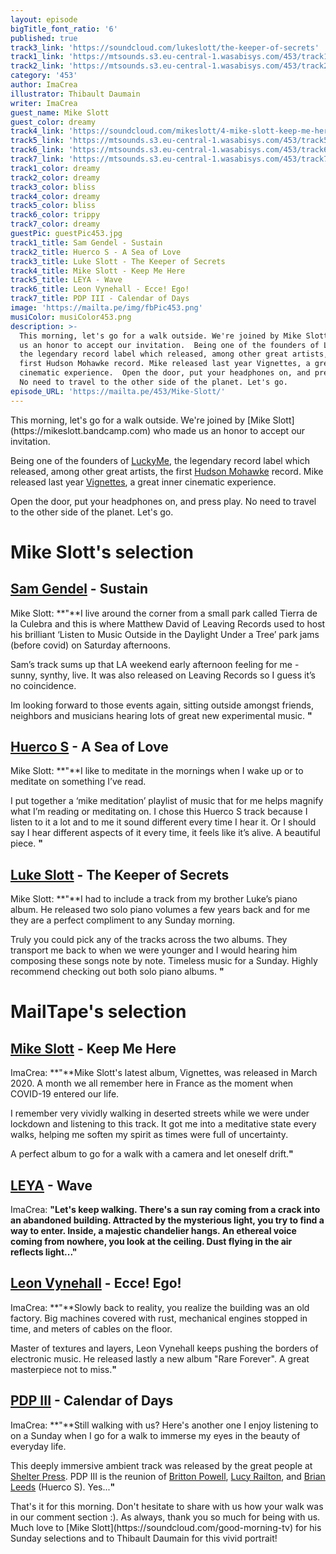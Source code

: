 ```yaml
---
layout: episode
bigTitle_font_ratio: '6'
published: true
track3_link: 'https://soundcloud.com/lukeslott/the-keeper-of-secrets'
track1_link: 'https://mtsounds.s3.eu-central-1.wasabisys.com/453/track1.mp3'
track2_link: 'https://mtsounds.s3.eu-central-1.wasabisys.com/453/track2.mp3'
category: '453'
author: ImaCrea
illustrator: Thibault Daumain
writer: ImaCrea
guest_name: Mike Slott
guest_color: dreamy
track4_link: 'https://soundcloud.com/mikeslott/4-mike-slott-keep-me-here-precise-master-v2'
track5_link: 'https://mtsounds.s3.eu-central-1.wasabisys.com/453/track5.mp3'
track6_link: 'https://mtsounds.s3.eu-central-1.wasabisys.com/453/track6.mp3'
track7_link: 'https://mtsounds.s3.eu-central-1.wasabisys.com/453/track7.mp3'
track1_color: dreamy
track2_color: dreamy
track3_color: bliss
track4_color: dreamy
track5_color: bliss
track6_color: trippy
track7_color: dreamy
guestPic: guestPic453.jpg
track1_title: Sam Gendel - Sustain
track2_title: Huerco S - A Sea of Love
track3_title: Luke Slott - The Keeper of Secrets
track4_title: Mike Slott - Keep Me Here
track5_title: LEYA - Wave
track6_title: Leon Vynehall - Ecce! Ego!
track7_title: PDP III - Calendar of Days
image: 'https://mailta.pe/img/fbPic453.png'
musiColor: musiColor453.png
description: >-
  This morning, let's go for a walk outside. We're joined by Mike Slott who made
  us an honor to accept our invitation.  Being one of the founders of LuckyMe,
  the legendary record label which released, among other great artists, the
  first Hudson Mohawke record. Mike released last year Vignettes, a great inner
  cinematic experience.  Open the door, put your headphones on, and press play.
  No need to travel to the other side of the planet. Let's go.
episode_URL: 'https://mailta.pe/453/Mike-Slott/'
---
```

<p id="introduction">This morning, let's go for a walk outside. We're joined by [Mike Slott](https://mikeslott.bandcamp.com) who made us an honor to accept our invitation. 
  
  Being one of the founders of [LuckyMe](https://www.luckyme.net), the legendary record label which released, among other great artists, the first [Hudson Mohawke](https://hudsonmohawke.bandcamp.com/) record. Mike released last year [Vignettes](https://mikeslott.bandcamp.com/album/vignettes-2), a great inner cinematic experience.
  
  Open the door, put your headphones on, and press play. No need to travel to the other side of the planet. Let's go.</p>

# Mike Slott's selection

## [Sam Gendel](https://samgendel.bandcamp.com/) - Sustain
Mike Slott: **"**I live around the corner from a small park called Tierra de la Culebra and this is where Matthew David of Leaving Records used to host his brilliant ‘Listen to Music Outside in the Daylight Under a Tree’ park jams (before covid) on Saturday afternoons. 

Sam’s track sums up that LA weekend early afternoon feeling for me - sunny, synthy, live.
It was also released on Leaving Records so I guess it’s no coincidence. 

Im looking forward to those events again, sitting outside amongst friends, neighbors and musicians hearing lots of great new experimental music. **"**


## [Huerco S](https://huercos.bandcamp.com/) - A Sea of Love
Mike Slott: **"**I like to meditate in the mornings when I wake up or to meditate on something I’ve read.

I put together a ‘mike meditation’ playlist of music that for me helps magnify what I’m reading or meditating on. I chose this Huerco S track because I listen to it a lot and to me it sound different every time I hear it. Or I should say I hear different aspects of it every time, it feels like it’s alive. A beautiful piece. **"**


## [Luke Slott](https://lukeslott.bandcamp.com/) - The Keeper of Secrets
Mike Slott: **"**I had to include a track from my brother Luke’s piano album. He released two solo piano volumes a few years back and for me they are a perfect compliment to any Sunday morning. 

Truly you could pick any of the tracks across the two albums. They transport me back to when we were younger and I would hearing him composing these songs note by note. Timeless music for a Sunday. Highly recommend checking out both solo piano albums. **"**

# MailTape's selection

## [Mike Slott](https://mikeslott.bandcamp.com/) - Keep Me Here
ImaCrea: **"**Mike Slott's latest album, Vignettes, was released in March 2020. A month we all remember here in France as the moment when COVID-19 entered our life. 

I remember very vividly walking in deserted streets while we were under lockdown and listening to this track. It got me into a meditative state every walks, helping me soften my spirit as times were full of uncertainty.

A perfect album to go for a walk with a camera and let oneself drift.**"**

## [LEYA](https://leya.bandcamp.com/album/flood-dream) - Wave
ImaCrea: **"**Let's keep walking. There's a sun ray coming from a crack into an abandoned building. Attracted by the mysterious light, you try to find a way to enter. Inside, a majestic chandelier hangs. An ethereal voice coming from nowhere, you look at the ceiling. Dust flying in the air reflects light...**"**

## [Leon Vynehall](https://leonvynehall.bandcamp.com/album/rare-forever) - Ecce! Ego!
ImaCrea: **"**Slowly back to reality, you realize the building was an old factory. Big machines covered with rust, mechanical engines stopped in time, and meters of cables on the floor. 

Master of textures and layers, Leon Vynehall keeps pushing the borders of electronic music. He released lastly a new album "Rare Forever". A great masterpiece not to miss.**"**

## [PDP III](https://shelterpress.bandcamp.com/album/pilled-up-on-a-couple-of-doves) - Calendar of Days
ImaCrea: **"**Still walking with us? Here's another one I enjoy listening to on a Sunday when I go for a walk to immerse my eyes in the beauty of everyday life.

This deeply immersive ambient track was released by the great people at [Shelter Press](https://shelter-press.com/). PDP III is the reunion of [Britton Powell](https://catchwaveltd.bandcamp.com/album/if-anything-is-ep), [Lucy Railton](https://lucyrailton.bandcamp.com/music), and [Brian Leeds](https://brianleeds.bandcamp.com/) (Huerco S). Yes...**"**

<p id="outroduction">That's it for this morning. Don't hesitate to share with us how your walk was in our comment section :). As always, thank you so much for being with us. Much love to [Mike Slott](https://soundcloud.com/good-morning-tv) for his Sunday selections and to Thibault Daumain for this vivid portrait!</p>
